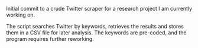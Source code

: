 Initial commit to a crude Twitter scraper for a research project I am currently working on.

The script searches Twitter by keywords, retrieves the results and stores them in a CSV file for later analysis. The keywords are pre-coded, and the program requires further reworking.
